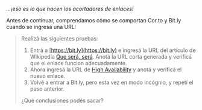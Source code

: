 _...¡eso es lo que hacen los acortadores de enlaces!_

Antes de continuar, comprendamos cómo se comportan Cor.to y Bit.ly cuando se ingresa una URL: 


> Realizá las siguientes pruebas: 
> 
> 1. Entrá a [https://bit.ly](https://bit.ly) e ingresá  la URL del artículo de Wikipedia  [Que será, será](https://es.wikipedia.org/wiki/Que_Sera,_Sera_(Whatever_Will_Be,_Will_Be)). Anotá la URL corta generada y verificá que el enlace funcion adecuadamente. 
> 2. Ahora ingresá la URL de [High Availability](https://en.wikipedia.org/wiki/High_availability) y anotá y verificá el nuevo enlace.
> 3. Volvé a entrar a Bit.ly, pero esta vez en modo incógnio, y repetí el paso anterior.
> 
> ¿Qué conclusiones podés sacar?
